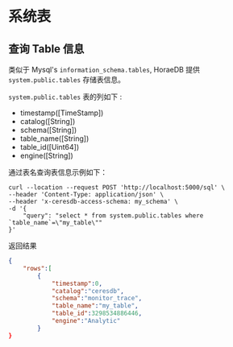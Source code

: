 # 系统表

## 查询 Table 信息

类似于 Mysql's `information_schema.tables`, HoraeDB 提供 `system.public.tables` 存储表信息。

`system.public.tables` 表的列如下 :

- timestamp([TimeStamp])
- catalog([String])
- schema([String])
- table_name([String])
- table_id([Uint64])
- engine([String])

通过表名查询表信息示例如下：

```shell
curl --location --request POST 'http://localhost:5000/sql' \
--header 'Content-Type: application/json' \
--header 'x-ceresdb-access-schema: my_schema' \
-d '{
    "query": "select * from system.public.tables where `table_name`=\"my_table\""
}'
```

返回结果

```json
{
    "rows":[
        {
            "timestamp":0,
            "catalog":"ceresdb",
            "schema":"monitor_trace",
            "table_name":"my_table",
            "table_id":3298534886446,
            "engine":"Analytic"
        }
}
```
